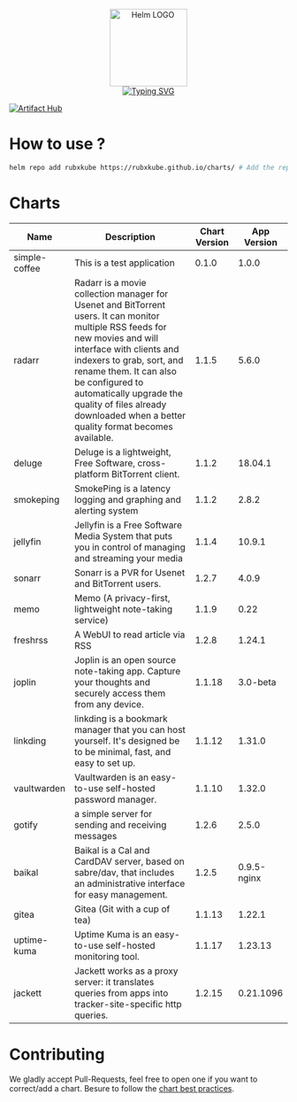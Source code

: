 <p align="center">
    <img src="https://helm.sh/img/helm.svg" width="140px" alt="Helm LOGO"/>
    <br>
    <a href="https://rubxkube.github.io/charts/"><img src="https://readme-typing-svg.herokuapp.com?font=Fira+Code&pause=1000&color=0F1689&background=FFFFFF00&center=true&vCenter=true&width=435&lines=QJOLY's+Chart+Repository;rubxkube.github.io%2Fhelm-charts;+Feel+free+to+contribute" alt="Typing SVG" /></a>
</p>

[![Artifact Hub](https://img.shields.io/endpoint?url=https://artifacthub.io/badge/repository/rubxkube)](https://artifacthub.io/packages/search?repo=rubxkube)

# How to use ? 

```bash
helm repo add rubxkube https://rubxkube.github.io/charts/ # Add the repo to your helm
```

# Charts

| Name  | Description | Chart Version | App Version |
|-------|-------------|---------------|-------------|
| simple-coffee | This is a test application | 0.1.0 | 1.0.0 |
| radarr | Radarr is a movie collection manager for Usenet and BitTorrent users. It can monitor multiple RSS feeds for new movies and will interface with clients and indexers to grab, sort, and rename them. It can also be configured to automatically upgrade the quality of files already downloaded when a better quality format becomes available. | 1.1.5 | 5.6.0 |
| deluge | Deluge is a lightweight, Free Software, cross-platform BitTorrent client. | 1.1.2 | 18.04.1 |
| smokeping | SmokePing is a latency logging and graphing and alerting system | 1.1.2 | 2.8.2 |
| jellyfin | Jellyfin is a Free Software Media System that puts you in control of managing and streaming your media | 1.1.4 | 10.9.1 |
| sonarr | Sonarr is a PVR for Usenet and BitTorrent users. | 1.2.7 | 4.0.9 |
| memo | Memo (A privacy-first, lightweight note-taking service) | 1.1.9 | 0.22 |
| freshrss | A WebUI to read article via RSS | 1.2.8 | 1.24.1 |
| joplin | Joplin is an open source note-taking app. Capture your thoughts and securely access them from any device. | 1.1.18 | 3.0-beta |
| linkding | linkding is a bookmark manager that you can host yourself. It's designed be to be minimal, fast, and easy to set up. | 1.1.12 | 1.31.0 |
| vaultwarden | Vaultwarden is an easy-to-use self-hosted password manager. | 1.1.10 | 1.32.0 |
| gotify | a simple server for sending and receiving messages | 1.2.6 | 2.5.0 |
| baikal | Baikal is a Cal and CardDAV server, based on sabre/dav, that includes an administrative interface for easy management. | 1.2.5 | 0.9.5-nginx |
| gitea | Gitea (Git with a cup of tea) | 1.1.13 | 1.22.1 |
| uptime-kuma | Uptime Kuma is an easy-to-use self-hosted monitoring tool. | 1.1.17 | 1.23.13 |
| jackett | Jackett works as a proxy server: it translates queries from apps into tracker-site-specific http queries. | 1.2.15 | 0.21.1096 |


# Contributing 

We gladly accept Pull-Requests, feel free to open one if you want to correct/add a chart. Besure to follow the [chart best practices](https://helm.sh/docs/chart_best_practices/).
